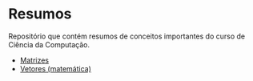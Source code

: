 # Resumos

Repositório que contém resumos de conceitos importantes do curso de Ciência da Computação.

- [Matrizes](Matrizes.md)
- [Vetores (matemática)](Vetores%20(matemática).md)